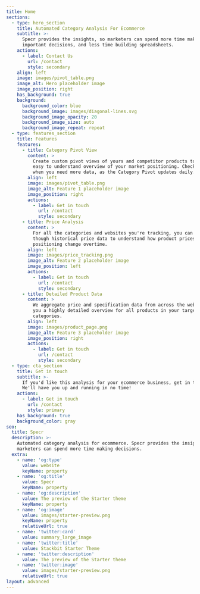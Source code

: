```yaml
---
title: Home
sections:
  - type: hero_section
    title: Automated Category Analysis For Ecommerce
    subtitle: >-
      Specr provides the insights, so marketers can spend more time making
      important decisions, and less time building spreadsheets.
    actions:
      - label: Contact Us
        url: /contact
        style: secondary
    align: left
    image: images/pivot_table.png
    image_alt: Hero placeholder image
    image_position: right
    has_background: true
    background:
      background_color: blue
      background_image: images/diagonal-lines.svg
      background_image_opacity: 20
      background_image_size: auto
      background_image_repeat: repeat
  - type: features_section
    title: Features
    features:
      - title: Category Pivot View
        content: >
          Create custom pivot views of yours and competitor products to get a
          easy to understand overview of your market positioning. Check back in
          when you need more data, as the Category Pivot updates daily.
        align: left
        image: images/pivot_table.png
        image_alt: Feature 1 placeholder image
        image_position: right
        actions:
          - label: Get in touch
            url: /contact
            style: secondary
      - title: Price Analysis
        content: >
          For all the categories and websites you're tracking, you can search
          though historical price data to understand how product prices and
          positioning change overtime.
        align: left
        image: images/price_tracking.png
        image_alt: Feature 2 placeholder image
        image_position: left
        actions:
          - label: Get in touch
            url: /contact
            style: secondary
      - title: Detailed Product Data
        content: >
          We aggregate price and specification data from across the web to bring
          you a highly detailed overview for all products in your target
          categories.
        align: left
        image: images/product_page.png
        image_alt: Feature 3 placeholder image
        image_position: right
        actions:
          - label: Get in touch
            url: /contact
            style: secondary
  - type: cta_section
    title: Get in touch
    subtitle: >-
      If you'd like this analysis for your ecommerce business, get in touch.
      We'll have you up and running in no time!
    actions:
      - label: Get in touch
        url: /contact
        style: primary
    has_background: true
    background_color: gray
seo:
  title: Specr
  description: >-
    Automated category analysis for ecommerce. Specr provides the insights, so
    marketers can spend more time making decisions.
  extra:
    - name: 'og:type'
      value: website
      keyName: property
    - name: 'og:title'
      value: Specr
      keyName: property
    - name: 'og:description'
      value: The preview of the Starter theme
      keyName: property
    - name: 'og:image'
      value: images/starter-preview.png
      keyName: property
      relativeUrl: true
    - name: 'twitter:card'
      value: summary_large_image
    - name: 'twitter:title'
      value: Stackbit Starter Theme
    - name: 'twitter:description'
      value: The preview of the Starter theme
    - name: 'twitter:image'
      value: images/starter-preview.png
      relativeUrl: true
layout: advanced
---
```

